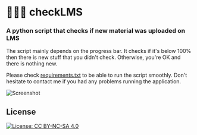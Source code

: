 # 👨🏻‍💻 checkLMS
### A python script that checks if new material was uploaded on LMS
The script mainly depends on the progress bar.
It checks if it's below 100% then there is new stuff that you didn't check.
Otherwise, you're OK and there is nothing new.

Please check [requirements.txt](requirements.txt) to be able to run the script smoothly.
Don't hesitate to contact me if you had any problems running the application.

![Screenshot](https://user-images.githubusercontent.com/58887202/106594935-7be58200-655b-11eb-8018-a968bb2a7a01.png)

## License
[![License: CC BY-NC-SA 4.0](https://licensebuttons.net/l/by-nc-sa/4.0/80x15.png)](https://creativecommons.org/licenses/by-nc-sa/4.0/)
